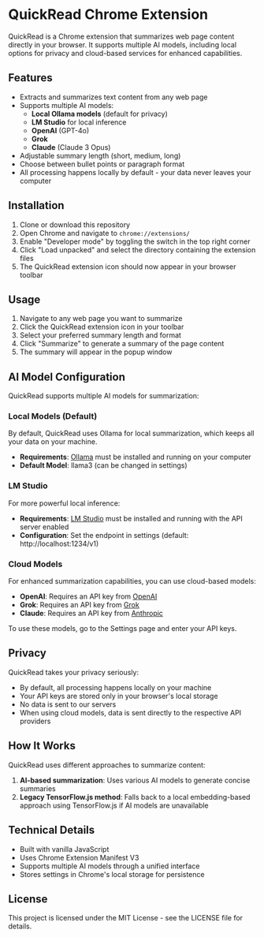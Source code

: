 # QuickRead Chrome Extension

QuickRead is a Chrome extension that summarizes web page content directly in your browser. It supports multiple AI models, including local options for privacy and cloud-based services for enhanced capabilities.

## Features

- Extracts and summarizes text content from any web page
- Supports multiple AI models:
  - **Local Ollama models** (default for privacy)
  - **LM Studio** for local inference
  - **OpenAI** (GPT-4o)
  - **Grok** 
  - **Claude** (Claude 3 Opus)
- Adjustable summary length (short, medium, long)
- Choose between bullet points or paragraph format
- All processing happens locally by default - your data never leaves your computer

## Installation

1. Clone or download this repository
2. Open Chrome and navigate to `chrome://extensions/`
3. Enable "Developer mode" by toggling the switch in the top right corner
4. Click "Load unpacked" and select the directory containing the extension files
5. The QuickRead extension icon should now appear in your browser toolbar

## Usage

1. Navigate to any web page you want to summarize
2. Click the QuickRead extension icon in your toolbar
3. Select your preferred summary length and format
4. Click "Summarize" to generate a summary of the page content
5. The summary will appear in the popup window

## AI Model Configuration

QuickRead supports multiple AI models for summarization:

### Local Models (Default)

By default, QuickRead uses Ollama for local summarization, which keeps all your data on your machine.

- **Requirements**: [Ollama](https://ollama.ai/) must be installed and running on your computer
- **Default Model**: llama3 (can be changed in settings)

### LM Studio

For more powerful local inference:

- **Requirements**: [LM Studio](https://lmstudio.ai/) must be installed and running with the API server enabled
- **Configuration**: Set the endpoint in settings (default: http://localhost:1234/v1)

### Cloud Models

For enhanced summarization capabilities, you can use cloud-based models:

- **OpenAI**: Requires an API key from [OpenAI](https://platform.openai.com/)
- **Grok**: Requires an API key from [Grok](https://grok.x.ai/)
- **Claude**: Requires an API key from [Anthropic](https://www.anthropic.com/)

To use these models, go to the Settings page and enter your API keys.

## Privacy

QuickRead takes your privacy seriously:

- By default, all processing happens locally on your machine
- Your API keys are stored only in your browser's local storage
- No data is sent to our servers
- When using cloud models, data is sent directly to the respective API providers

## How It Works

QuickRead uses different approaches to summarize content:

1. **AI-based summarization**: Uses various AI models to generate concise summaries
2. **Legacy TensorFlow.js method**: Falls back to a local embedding-based approach using TensorFlow.js if AI models are unavailable

## Technical Details

- Built with vanilla JavaScript
- Uses Chrome Extension Manifest V3
- Supports multiple AI models through a unified interface
- Stores settings in Chrome's local storage for persistence

## License

This project is licensed under the MIT License - see the LICENSE file for details.
